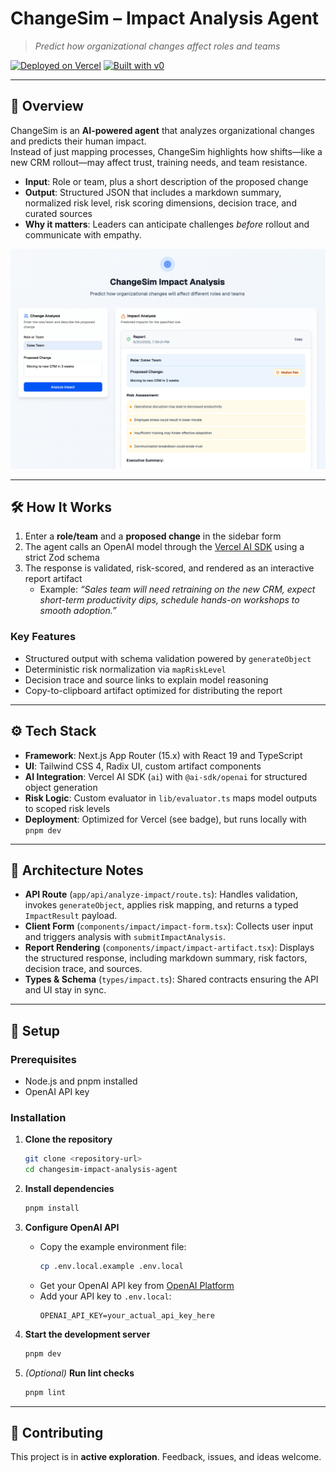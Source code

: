 # ChangeSim – Impact Analysis Agent  

> *Predict how organizational changes affect roles and teams*  

[![Deployed on Vercel](https://img.shields.io/badge/Deployed%20on-Vercel-black?style=for-the-badge&logo=vercel)](https://vercel.com/ppenasb-5242s-projects/v0-project1)
[![Built with v0](https://img.shields.io/badge/Built%20with-v0.app-black?style=for-the-badge)](https://v0.app/chat/projects/mBdJcC3KTRJ)

---

## 📖 Overview  

ChangeSim is an **AI-powered agent** that analyzes organizational changes and predicts their human impact.  
Instead of just mapping processes, ChangeSim highlights how shifts—like a new CRM rollout—may affect trust, training needs, and team resistance.  

- **Input**: Role or team, plus a short description of the proposed change  
- **Output**: Structured JSON that includes a markdown summary, normalized risk level, risk scoring dimensions, decision trace, and curated sources  
- **Why it matters**: Leaders can anticipate challenges *before* rollout and communicate with empathy.  

![alt text](image.png)

---

## 🛠️ How It Works  

1. Enter a **role/team** and a **proposed change** in the sidebar form  
2. The agent calls an OpenAI model through the [Vercel AI SDK](https://ai-sdk.dev/) using a strict Zod schema  
3. The response is validated, risk-scored, and rendered as an interactive report artifact  
   - Example: *“Sales team will need retraining on the new CRM, expect short-term productivity dips, schedule hands-on workshops to smooth adoption.”*  

### Key Features
- Structured output with schema validation powered by `generateObject`
- Deterministic risk normalization via `mapRiskLevel`
- Decision trace and source links to explain model reasoning
- Copy-to-clipboard artifact optimized for distributing the report

---

## ⚙️ Tech Stack  

- **Framework**: Next.js App Router (15.x) with React 19 and TypeScript  
- **UI**: Tailwind CSS 4, Radix UI, custom artifact components  
- **AI Integration**: Vercel AI SDK (`ai`) with `@ai-sdk/openai` for structured object generation  
- **Risk Logic**: Custom evaluator in `lib/evaluator.ts` maps model outputs to scoped risk levels  
- **Deployment**: Optimized for Vercel (see badge), but runs locally with `pnpm dev`  

---

## 🧠 Architecture Notes

- **API Route** (`app/api/analyze-impact/route.ts`): Handles validation, invokes `generateObject`, applies risk mapping, and returns a typed `ImpactResult` payload.  
- **Client Form** (`components/impact/impact-form.tsx`): Collects user input and triggers analysis with `submitImpactAnalysis`.  
- **Report Rendering** (`components/impact/impact-artifact.tsx`): Displays the structured response, including markdown summary, risk factors, decision trace, and sources.  
- **Types & Schema** (`types/impact.ts`): Shared contracts ensuring the API and UI stay in sync.  

---

## 🚀 Setup

### Prerequisites
- Node.js and pnpm installed
- OpenAI API key

### Installation

1. **Clone the repository**
   ```bash
   git clone <repository-url>
   cd changesim-impact-analysis-agent
   ```

2. **Install dependencies**
   ```bash
   pnpm install
   ```

3. **Configure OpenAI API**
   - Copy the example environment file:
     ```bash
     cp .env.local.example .env.local
     ```
   - Get your OpenAI API key from [OpenAI Platform](https://platform.openai.com/api-keys)
   - Add your API key to `.env.local`:
     ```
     OPENAI_API_KEY=your_actual_api_key_here
     ```

4. **Start the development server**
   ```bash
   pnpm dev
   ```

5. *(Optional)* **Run lint checks**
   ```bash
   pnpm lint
   ```

---

## 🤝 Contributing

This project is in **active exploration**. Feedback, issues, and ideas welcome.  
